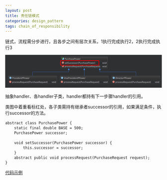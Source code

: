 ```yaml
---
layout: post
title: 责任链模式
categories: design_pattern
tags: chain_of_responsibility
---
```


链式，流程需分步进行，且各步之间有层次关系，1执行完成执行2，2执行完成执行3

![类图](/images/design_pattern/chain_of_responsibility.png)

抽象handler、各handler子类，handler都持有下一步骤handler的引用。

类图中着重看标红处，各子类需持有继承者successor的引用，如果满足条件，执行successor的方法。

    abstract class PurchasePower {
        static final double BASE = 500;
        PurchasePower successor;

        void setSuccessor(PurchasePower successor) {
            this.successor = successor;
        }
        abstract public void processRequest(PurchaseRequest request);
    }

[代码示例](https://github.com/lcj1992/learn/blob/master/java/designPattern/src/main/java/behavioral/chainOfResponsibility/ChainOfResponseTest.java)
